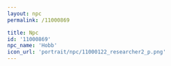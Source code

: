 ```yaml
---
layout: npc
permalink: /11000869

title: Npc
id: '11000869'
npc_name: 'Hobb'
icon_url: 'portrait/npc/11000122_researcher2_p.png'
---
```

